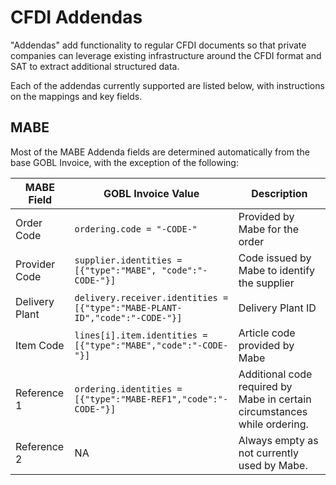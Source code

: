 # CFDI Addendas

"Addendas" add functionality to regular CFDI documents so that private companies can leverage existing infrastructure around the CFDI format and SAT to extract additional structured data.

Each of the addendas currently supported are listed below, with instructions on the mappings and key fields.

## MABE

Most of the MABE Addenda fields are determined automatically from the base GOBL Invoice, with the exception of the following:

| MABE Field     | GOBL Invoice Value                                                          | Description                                                               |
| -------------- | --------------------------------------------------------------------------- | ------------------------------------------------------------------------- |
| Order Code     | `ordering.code = "-CODE-"`                                                  | Provided by Mabe for the order                                            |
| Provider Code  | `supplier.identities = [{"type":"MABE", "code":"-CODE-"}]`                  | Code issued by Mabe to identify the supplier                              |
| Delivery Plant | `delivery.receiver.identities = [{"type":"MABE-PLANT-ID","code":"-CODE-"}]` | Delivery Plant ID                                                         |
| Item Code      | `lines[i].item.identities = [{"type":"MABE","code":"-CODE-"}]`              | Article code provided by Mabe                                             |
| Reference 1    | `ordering.identities = [{"type":"MABE-REF1","code":"-CODE-"}]`              | Additional code required by Mabe in certain circumstances while ordering. |
| Reference 2    | NA                                                                          | Always empty as not currently used by Mabe.                               |
